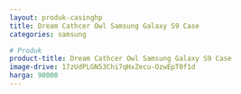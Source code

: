 ```yaml
---
layout: produk-casinghp
title: Dream Cathcer Owl Samsung Galaxy S9 Case
categories: samsung

# Produk
product-title: Dream Cathcer Owl Samsung Galaxy S9 Case
image-drive: 17zUdPLGN53Chi7qHxZecu-OzwEpT0f1d
harga: 90000
---
```

